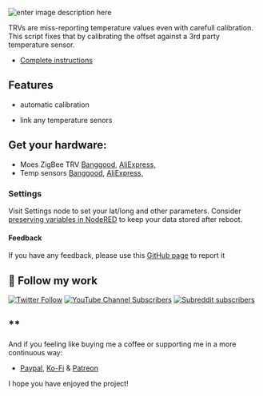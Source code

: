 ![enter image description here](https://notenoughtech.com/wp-content/uploads/2021/12/thumbnail-copy-2.jpg)

TRVs are miss-reporting temperature values even with carefull calibration. This script fixes that by calibrating the offset against a 3rd party temperature sensor.  

- [Complete instructions](https://notenoughtech.com/home-automation/trv-auto-calibration/)  

## Features
- automatic calibration

- link any temperature senors


## Get your hardware:

- Moes ZigBee TRV [Banggood](https://www.banggood.com/custlink/mDGENchc61), [AliExpress,](https://s.click.aliexpress.com/e/_A5PJh4)
- Temp sensors [Banggood](https://www.banggood.com/custlink/K3GhNWEC4M), [AliExpress,](https://s.click.aliexpress.com/e/_AlwrOW)


### Settings
Visit Settings node to set your lat/long and other parameters. Consider [preserving variables in NodeRED](https://notenoughtech.com/home-automation/preserving-variables-in-nodered/) to keep your data stored after reboot.

#### Feedback
If you have any feedback, please use this [GitHub page](https://github.com/notenoughtech/NodeRED-Projects/tree/master/Tracking%20daylight%20in%20NodeRED) to report it


## 🔗 Follow my work
[![Twitter Follow](https://img.shields.io/twitter/follow/notenoughtech?label=%40notenoughtech&logo=twitter&style=for-the-badge)](https://twitter.com/NotEnoughTECH) [![YouTube Channel Subscribers](https://img.shields.io/youtube/channel/subscribers/UC7V__uBIaZotHn_smHJShGQ?label=NotEnoughTech&logo=YouTube&logoColor=red&style=for-the-badge)](https://www.youtube.com/channel/UC7V__uBIaZotHn_smHJShGQ)
[![Subreddit subscribers](https://img.shields.io/reddit/subreddit-subscribers/not_enough_tech?logo=reddit&logoColor=white&style=for-the-badge)](https://www.reddit.com/r/Not_Enough_Tech/)

## **
And if you feeling like buying me a coffee or supporting me in a more continuous way:

- [Paypal](https://www.paypal.me/notenoughtech), [Ko-Fi](https://ko-fi.com/notenoughtech) & [Patreon](https://www.patreon.com/NotEnoughTECH)

  
I hope you have enjoyed the project!
